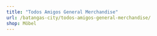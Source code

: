 ```yaml
---
title: "Todos Amigos General Merchandise"
url: /batangas-city/todos-amigos-general-merchandise/
shop: Möbel
---
```

